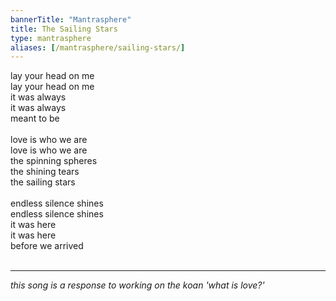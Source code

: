 ```yaml
---          
bannerTitle: "Mantrasphere" 
title: The Sailing Stars  
type: mantrasphere
aliases: [/mantrasphere/sailing-stars/]
---          
```

  
lay your head on me  
lay your head on me  
it was always  
it was always  
meant to be  
   
love is who we are  
love is who we are  
the spinning spheres  
the shining tears  
the sailing stars  
   
endless silence shines  
endless silence shines  
it was here  
it was here  
before we arrived  
   
***  
<em>this song is a response to working on the koan 'what is love?'</em>  
